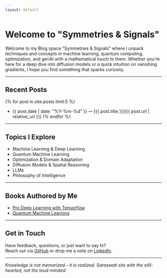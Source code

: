 ```yaml
---
layout: default
---
```


<div class="content-container">
  <h1>Welcome to "Symmetries & Signals"</h1>

  Welcome to my Blog space "Symmetries & Signals" where I unpack techniques and concepts in machine learning, quantum computing, optimization, and genAI with a mathematical touch to them. Whether you're here for a deep dive into diffusion models or a quick intuition on vanishing gradients, I hope you find something that sparks curiosity.

  ---

  ## Recent Posts

  {% for post in site.posts limit:5 %}
  -  {{ post.date | date: "%Y-%m-%d" }} — [{{ post.title }}]({{ post.url | relative_url }})
  {% endfor %}

  ---

  ## Topics I Explore

  - Machine Learning & Deep Learning 
  - Quantum Machine Learning 
  - Optimization & Domain Adaptation  
  - Diffusion Models & Spatial Reasoning 
  - LLMs 
  - Philosophy of Intelligence

  ---

  ## Books Authored by Me

  - [Pro Deep Learning with Tensorflow](https://link.springer.com/book/10.1007/978-1-4842-8931-0)
  - [Quantum Machine Learning](https://link.springer.com/book/10.1007/978-1-4842-6522-2)

  ---

  ## Get in Touch

  Have feedback, questions, or just want to say hi?  
  Reach out via [GitHub](https://github.com/santanupattanayak1) or drop me a note on [LinkedIn](https://www.linkedin.com/in/santanupattanayak/).

  ---

  *Knowledge is not memorized – it is realized. Saraswati sits with the still-hearted, not the loud-minded.*

</div> <!-- Closing the content-container div -->

